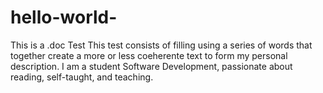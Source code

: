 # hello-world-
This is a .doc Test
This test consists of filling using a series of words that together create a more or less coeherente text to form my personal description.
I am a student Software Development, passionate about reading, self-taught, and teaching.

